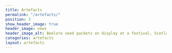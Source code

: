 ```yaml
---
title: Artefacts
permalink: "/artefacts/"
position: 3
show_header_image: true
header_image: news
header_image_alt: Beelore seed packets on display at a festival, Scotland 2015
categories: artefacts
layout: artefacts
---
```


